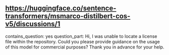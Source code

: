 ## https://huggingface.co/sentence-transformers/msmarco-distilbert-cos-v5/discussions/1

contains_question: yes
question_part: Hi, I was unable to locate a license file within the repository. Could you please provide guidance on the usage of this model for commercial purposes? Thank you in advance for your help.